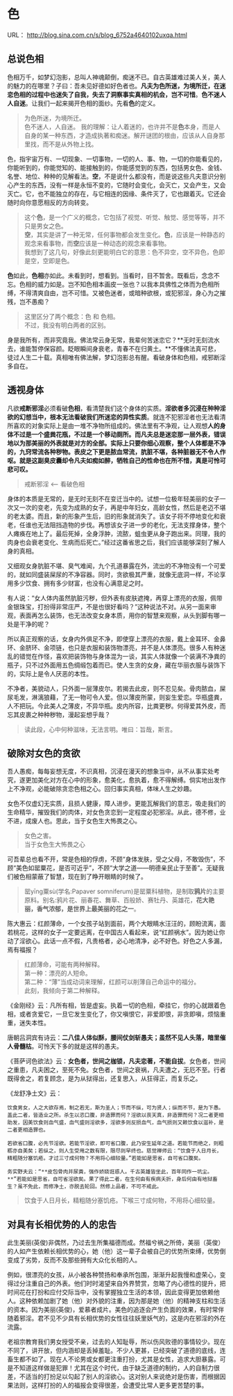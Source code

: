 # 色

URL： http://blog.sina.com.cn/s/blog_6752a4640102uxqa.html

## 总说色相

色相万千，如梦幻泡影，总叫人神魂颠倒，痴迷不已。自古英雄难过美人关，美人的魅力的在哪里？子曰：吾未见好德如好色者也。**凡夫为色所迷，为境所迁，在迷恋色相的过程中也迷失了自我，失去了洞察事实真相的机会，岂不可惜**。**色不迷人人自迷**。让我们一起来揭开色相的面纱。先看**色**的定义。

> 为色所迷，为境所迁。  
> 色不迷人，人自迷。 我的理解：让人着迷的，也许并不是**色**本身，而是人自身的某一种东西，才造成执著和痴迷。解开谜团的根由，应该从人自身那里找，而不是从外物上找。  

色，指宇宙万有、一切现象、一切事物，一切的人、事、物，一切的你能看见的，你能听到的，你能觉知的、能接触到的，你能感觉到的东西，包括男女色、金钱、名誉、地位、种种的见解看法。**空**，不是说什么都没有，而是说这些凡夫意识分别心产生的东西，没有一样是永恒不变的，它随时会变化，会灭亡，又会产生，又会灭亡。它，也不能独立的存在，与它相连的因缘、条件灭了，它也跟着灭。它还会随时向你意愿相反的方向转变。

> 这个**色**，是一个广义的概念，它包括了视觉、听觉、触觉、感觉等等，并不只是男女之色。  
> **空**，其实是讲了一种无常，任何事物都会发生变化。**色**，应该是一种静态的观念来看事物，而**空**应该是一种动态的观念来看事物。  
> 我想到了这几句，好像此刻更能明白它的意思：色不异空，空不异色，色即是空，空即是色。

**色**如此，**色相**亦如此。未看到时，想看到。当看时，目不暂舍。既看后，念念不忘。色相的威力如是。岂不知色相本画皮一张也？以我本具佛性之体而为色相所缚，不得清爽自由，岂不可惜。又被色迷者，或暗种欲根，或犯邪淫，身心为之摧残，岂不愚痴？

> 这里区分了两个概念：色 和 色相。  
> 不过，我没有明白两者的区别。

身是我所有，而非究竟我。佛法常云身无常，我辈何苦迷恋它？**无时无刻流水去，谁能暂停保容颜。眨眼瞬间身衰老，青春不在归黄土。**不懂佛法真可悲，徒过人生二十载。真相唯有佛法解，梦幻泡影总有醒。看破身体和色相，戒邪断淫多自在。

## 透视身体

凡欲**戒断邪淫**必须看破**色相**，看清楚我们这个身体的实质。**淫欲者多沉浸在种种淫欲的幻想当中，根本无法看破我们所迷恋的异性实质**。就连不犯邪淫者也无法看清所喜欢的对象实际上是由一堆不净物所组成的。佛法里有不净观，让人观想**人的身体不过是一个盛粪花瓶，不过是一个移动厕所。而凡夫总是迷恋那一层外表，错误地以为那美丽的外表就是对方的全部。实际上只要你细心观察，整个人体都是不净的，九窍常流各种秽物。表皮之下更是脓血常流，肮脏不堪，各种脏器无不令人作呕。就是这副臭皮囊却令凡夫如痴如醉，牺牲自己的性命也在所不惜，真是可怜可悲可叹。**

> 戒断邪淫 <-- 看破色相

身体的本质是无常的，是无时无刻不在变迁当中的。试想一位极年轻美丽的女子一次又一次的变老，先变为成熟的女子，再是中年妇女，高龄女性，然后是老迈不堪的老太婆。而且，新的形象产生后，旧的形象就消失了。该女子将不停地变化和衰老，任谁也无法阻挡造物的步伐。再想该女子进一步的老化，无法支撑身体，整个人瘫痪在地上了。最后死掉，全身浮肿，流脓，蛆虫更从身子跑出来。同理，我的肉身也会衰老变化、生病而后死亡。”经过这番省思之后，我们应该能够深刻了解人身的真相。

又细观女身肮脏不堪、臭气难闻，九个孔道暴露在外，流出的不净物没有一个可爱的，就如同盛装屎尿的不净容器。同时，贪欲极其严重，就像无底洞一样，不论享用多少饮食、拥有多少财富，也没有心满意足之时。
 

有人说：“女人体内虽然肮脏污秽，但外表有皮肤遮掩，再穿上漂亮的衣服，佩带金银珠宝，打扮得非常庄严，不是也很好看吗？”这种说法不对。从另一面来审观，表面再怎么装饰，也无法改变女身本质，用你的智慧来观察，从头到脚有哪一处是干净的呢？

所以真正观察的话，女身内外俱足不净，即使穿上漂亮的衣服，戴上金耳环、金鼻环、金脐环、金项链，也只是衣服和装饰物漂亮，并不是人体漂亮。很多人有种迷乱的错觉在作怪，喜欢把装饰物与身体混为一谈，其实人体就像一个装满不净粪的瓶子，只不过外面用五色绸缎包着而已。使人生贪的女身，藏在华丽衣服与装饰下的，实际上是令人厌恶的本性。

不净者，美貌动人，只外面一层薄皮尔。若揭去此皮，则不忍见矣。骨肉脓血，屎尿毛发，淋漓狼藉，了无一物可令人爱。但以薄皮所蒙，则妄生爱恋。华瓶盛粪，人不把玩。今此美人之薄皮，不异华瓶。皮内所容，比粪更秽。何得爱其外皮，而忘其皮裹之种种秽物，漫起妄想乎哉？

> 读此段，心中何种滋味，无法言明。唯曰：旨哉，斯言。

## 破除对女色的贪欲

吾人愚痴，每每妄想无度，不识真相，沉浸在漫天的想象当中，从不从事实处考究，遂更加美化对方在心中的形象，愈美化，愈执着，愈不得解缚。倘实地出发作上不净观，必能破除贪恋色相之心。回归事实真相，体味人生之妙趣。

女色不仅虚幻无实质，且损人健康，障人进步。更能瓦解我们的意志，吸走我们的生命精华，摧毁我们的肉体，对女色贪恋到一定程度必犯邪淫。从此，德不修，业不进，成废人也。思此，当于女色生大怖畏之心。

> 女色之害。  
> 当于女色生大怖畏之心

可吾辈总也看不开，常是色相的俘虏，不顾“身体发肤，受之父母，不敢毁伤”，不顾“美色如罂粟花，是否可近乎”，不顾“大学之道——明德亲民止于至善”。无疑我们被色相蒙蔽了智慧，现在到了睁开眼睛的时候了。

> 罂yīng粟sù(学名:Papaver somniferum)是罂粟科植物，是制取**鸦片**的主要原料。别名:鸦片花、丽春花、舞草、百般娇、赛牡丹、英雄花，**花大艳丽，香气浓郁，是世界上最美丽的花之一**。

陈大惠云：红颜薄命，一个女孩子站到面前，两个大眼睛水汪汪的，顾盼流离，面若桃花，这样的女子一定要远离，在中国古人看起来，说“红颜祸水”。因为她让你动了淫欲心。此话一点不假，凡贵格者，必心地清净，必不好色。好色之人多漏，焉有福报？

> 红颜薄命，可能有两种解释。  
> 第一种：漂亮的人短命。  
> 第二种：“薄”当成动词来理解，红颜可以削薄自己命运中的福分。  
> 此刻，我倾向于第二种解释。  

《金刚经》云：凡所有相，皆是虚妄。执着一切的色相，牵挂它，你的心就跟着色相，或者贪爱它，一旦它发生变化了，你又嗔恨它，非爱即恨，非贪即嗔，烦恼重重，迷失本性。

唐朝吕洞宾有诗云：**二八佳人体似酥，腰间仗剑斩愚夫；虽然不见人头落，暗里催人骨髓枯**。可怜天下多的就是这样的愚夫。

《菩萨诃色欲法》云：**女色者，世间之枷锁，凡夫恋著，不能自拔**。女色者，世间之重患，凡夫困之，至死不免。女色者，世间之衰祸，凡夫遭之，无厄不至。行者既得舍之，若复顾念，是为从狱得出，还复思入，从狂得正，而复乐之。

《龙舒净土文》云： 

    饮食男女，人之大欲存焉，制之若无，斯为圣人；节而不纵，可为贤人；纵而不节，是为下愚。盖此二者，皆造业之所。杀生以恣口腹，非造罪而何？淫欲以丧天真，非造罪而何？况二者更相助发，因美饮食则血气盛，血气盛则淫欲多，淫欲多则反损血气，血气损则又赖饮食以滋补，是二者更相造罪也。

    若欲省口腹，必先节淫欲。若能节淫欲，即可省口腹，此乃安生延年之道。若能节而绝之，则粗粝亦自美矣；若纵之，则人生受用之数有限，限尽则早终也。慈觉禅师云：“饮食于人日月长，精粗随分塞饥疮。才过三寸成何物？不用将心细较量。”若能如是思省，自可省口腹矣。

    务实野夫云：“**皮包骨肉并尿粪，强作娇娆诳惑人。千古英雄皆坐此，百年同作一坑尘。**”若能如是思省，自可省淫欲矣。果了得此二者，在生何由有疾病夭折，身后何由有地狱畜生？虽不免此，而修净土，亦脱去轮回。然修上品者，不可不戒此。

> 饮食于人日月长，精粗随分塞饥疮。下喉三寸成何物，不用将心细较量。

## 对具有长相优势的人的忠告

此生美丽(英俊)非偶然，乃过去生所集福德而成。然福兮祸之所倚，美丽（英俊）的人如产生依赖长相优势的心，她（他）这一辈子会被自己的优势所束缚，优势倒变成了劣势，反而不及那些拥有大众化长相的人。

例如，很漂亮的女孩，从小被各种赞扬和奉承所包围，渐渐升起我慢和虚荣心，变得过分注重自己的外表。他们时时渴望来自外界赞赏，忽略了内心德性的提升，把时间花在打扮和应付交际当中，没有掌握独立生活的本领，因此变得更加依赖他人。这种依赖加剧了她（他）对外貌的注重，因为那是她（他）的精神支柱和生活的资本。因为美丽(英俊)，爱慕者成片。美色的追逐会产生负面的效果，有时常伴随着邪淫。君不见不少具有长相优势的女性往往妖里妖气的，这是内在邪淫的外在流露。

老祖宗教育我们男女授受不亲，过去的人知耻辱，所以伤风败德的事情较少。现在不同了，讲开放，但内涵却是丢掉羞耻。不少人更甚，已经突破了道德的底线，连畜生都不如了。现在人不论男或女都更注重打扮，尤其是女性，追求大胆暴露。可是不知道这样做是犯罪！尤其在这个时代，由于缺乏道德的制约，人的自制力很差，不适当的打扮足以勾起了别人的淫欲心。这对别人来说绝对是伤害，而根据因果法则，这样打扮的人的福报会变得很差，会遭受比常人更多更苦楚的事。

